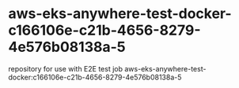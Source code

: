 # aws-eks-anywhere-test-docker-c166106e-c21b-4656-8279-4e576b08138a-5
repository for use with E2E test job aws-eks-anywhere-test-docker:c166106e-c21b-4656-8279-4e576b08138a-5
